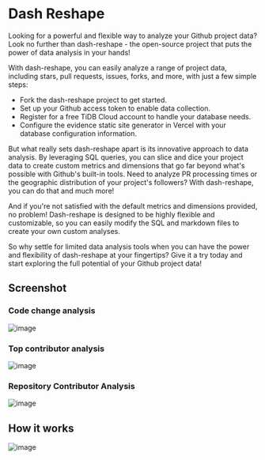 
# Dash Reshape

Looking for a powerful and flexible way to analyze your Github project data? Look no further than dash-reshape - the open-source project that puts the power of data analysis in your hands!

With dash-reshape, you can easily analyze a range of project data, including stars, pull requests, issues, forks, and more, with just a few simple steps:

* Fork the dash-reshape project to get started.
* Set up your Github access token to enable data collection.
* Register for a free TiDB Cloud account to handle your database needs.
* Configure the evidence static site generator in Vercel with your database configuration information.

But what really sets dash-reshape apart is its innovative approach to data analysis. By leveraging SQL queries, you can slice and dice your project data to create custom metrics and dimensions that go far beyond what's possible with Github's built-in tools. Need to analyze PR processing times or the geographic distribution of your project's followers? With dash-reshape, you can do that and much more!

And if you're not satisfied with the default metrics and dimensions provided, no problem! Dash-reshape is designed to be highly flexible and customizable, so you can easily modify the SQL and markdown files to create your own custom analyses.

So why settle for limited data analysis tools when you can have the power and flexibility of dash-reshape at your fingertips? Give it a try today and start exploring the full potential of your Github project data!



## Screenshot

### Code change analysis
![image](https://user-images.githubusercontent.com/63877/219487863-b7f0dc8d-8d10-48d1-b6d2-1d4e3935c1c1.png)

### Top contributor analysis

<img alt="image" src="https://user-images.githubusercontent.com/63877/219488960-975214bc-a84d-4f6b-9366-775f1fcfae16.png">


### Repository Contributor Analysis
![image](https://user-images.githubusercontent.com/63877/219487883-e67fce7b-a2b5-4f00-9828-d52959ac44b4.png)

## How it works

![image](https://user-images.githubusercontent.com/63877/219487121-68fefc7b-310d-4d5d-8890-eb5c70312443.png)
